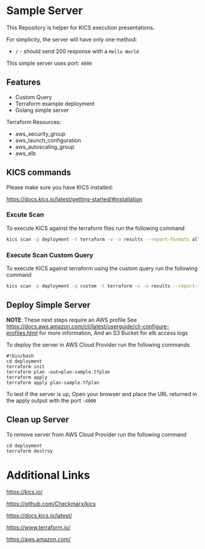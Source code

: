 # Sample Server

This Repository is helper for KICS execution presentations.

For simplicity, the server will have only one method:

- `/` - should send 200 response with a `Hello World`

This simple server uses port: `4000`

## Features

 - Custom Query
 - Terraform example deployment
 - Golang simple server

 Terraform Resources:

 - aws_security_group
 - aws_launch_configuration
- aws_autoscaling_group
- aws_elb


## KICS commands

Please make sure you have KICS installed:

https://docs.kics.io/latest/getting-started/#installation

### Excute Scan

To execute KICS against the terraform files run the following command

```bash
kics scan -p deployment -t terraform -v -o results --report-formats all
```

### Execute Scan Custom Query

To execute KICS against terraform using the custom query run the following command

```bash
kics scan -p deployment -q custom -t terraform -v -o results --report-formats all
```

## Deploy Simple Server

**NOTE**: These next steps require an AWS profile
See https://docs.aws.amazon.com/cli/latest/userguide/cli-configure-profiles.html for more information, And an S3 Bucket for elb access logs


To deploy the server in AWS Cloud Provider run the following commands

```
#!bin/bash
cd deployment
terraform init
terraform plan -out=plan-sample.tfplan
terraform apply
terraform apply plan-sample.tfplan
```

To test if the server is up, Open your browser and place the URL returned in the apply output with the port `:4000`

## Clean up Server

To remove server from AWS Cloud Provider run the following command

```
cd deployment
terraform destroy
```

# Additional Links

https://kics.io/

https://github.com/Checkmarx/kics

https://docs.kics.io/latest/

https://www.terraform.io/

https://aws.amazon.com/
